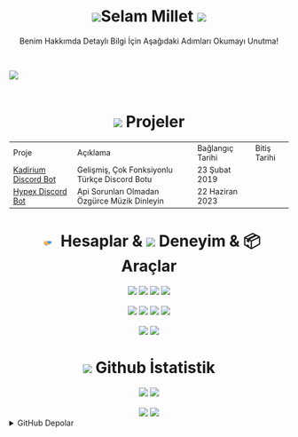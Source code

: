 <!-- 
<div align="center">
<img src= "https://user-images.githubusercontent.com/52673172/148129605-f5beb7f1-d0e7-4962-92da-059ec3eb87e9.png" width="500px">
</div>
 -->
<div align="center">
  <h1><img src="https://raw.githubusercontent.com/iampavangandhi/iampavangandhi/master/gifs/Hi.gif" width="30px">Selam Millet <img src="https://komarev.com/ghpvc/?username=KadirBeyy&label=PROFILE+VIEWS" width="90px"> </h1> 
    <p>Benim Hakkımda Detaylı Bilgi İçin Aşağıdaki Adımları Okumayı Unutma!</p>
  <br>
</div>

<img src="https://user-images.githubusercontent.com/73097560/115834477-dbab4500-a447-11eb-908a-139a6edaec5c.gif"><br><br>

<!-- Yazı Presence Kısmı
<div align="right">
  <img src= "https://readme-typing-svg.herokuapp.com?color=EFFF46&background=FF000000&center=yanl%C4%B1%C5%9F&vCenter=yanl%C4%B1%C5%9F&lines=Kadirium+Developer;Web+Designer;Web+Developer;JavaScript+Developer;NodeJS+Developer" width="600px" height="150">
</div>
-->
<!-- Spotify & Discord Presence Kısmı
 <div align= "center">
    <img width="47%" src= "https://spotify-recently-played-readme.vercel.app/api?user=3ps0gb42l4ebj1s1qaofqq3iq&count=1">
    <img width="50%" src="https://lanyard-profile-readme.vercel.app/api/425656085228027904">
</div>
-->

<h1 align="center"> <img src="https://media2.giphy.com/media/QssGEmpkyEOhBCb7e1/giphy.gif?cid=ecf05e47a0n3gi1bfqntqmob8g9aid1oyj2wr3ds3mg700bl&rid=giphy.gif" width ="25"> Projeler</h1>
<table align="center">
  <tr>
    <td>Proje</td>
    <td>Açıklama</td>
    <td>Bağlangıç Tarihi</td>
    <td>Bitiş Tarihi</td>
  </tr>

  <tr>
      <td>
        <a href="https://discord.com/api/oauth2/authorize?client_id=548838888777580554&permissions=8&redirect_uri=https%3A%2F%2Fdiscord.com%2Finvite%2Fxhx7hVyV2N&response_type=code&scope=bot%20guilds.join%20applications.commands">
          Kadirium Discord Bot
        </a>
      </td>
    <td>Gelişmiş, Çok Fonksiyonlu Türkçe Discord Botu</td>
    <td>23 Şubat 2019</td>
   <td></td>
  </tr>
  
  <tr>
      <td>
        <a href="https://github.com/KadirBeyy">
         Hypex Discord Bot
        </a>
      </td>
    <td>Api Sorunları Olmadan Özgürce Müzik Dinleyin</td>
    <td>22 Haziran 2023</td>
    <td></td>
  </tr>
</table> 

<h1 align="center"> <img src="https://github.com/0xAbdulKhalid/0xAbdulKhalid/raw/main/assets/mdImages/handshake.gif" width ="35"> Hesaplar & <img src="https://media2.giphy.com/media/QssGEmpkyEOhBCb7e1/giphy.gif?cid=ecf05e47a0n3gi1bfqntqmob8g9aid1oyj2wr3ds3mg700bl&rid=giphy.gif" width ="25"> Deneyim & 📦 Araçlar</h1>
<div align="center">
   <a href="https://github.com/KadirBeyy" target"blank_"><img src="https://img.shields.io/badge/discord%20-%23323330.svg?&style=for-the-badge&logo=discord&logoColor=blue"></a>
   <a href="https://github.com/KadirBeyy" target"blank_"><img src="https://img.shields.io/badge/Youtube%20-%23323330.svg?&style=for-the-badge&logo=youtube&logoColor=EC1C24"></a>
   <a href="https://github.com/KadirBeyy" target"blank_"><img src="https://img.shields.io/badge/GitHub%20-%23323330.svg?&style=for-the-badge&logo=github&logoColor=grey"></a>
   <a href="https://github.com/KadirBeyy" target"blank_"><img src="https://img.shields.io/badge/Spotify%20-%23323330.svg?&style=for-the-badge&logo=spotify&logoColor=1ED760"></a>
 <br><br>
  <a href="https://github.com/KadirBeyy" target"blank_">
   <img src="https://img.shields.io/badge/javascript%20-%23323330.svg?&style=for-the-badge&logo=javascript&logoColor=%23F7DF1E"></a>
  <a href="https://github.com/KadirBeyy" target"blank_">
   <img src="https://img.shields.io/badge/html5%20-%23323330.svg?&style=for-the-badge&logo=html5&logoColor=23E34F26"></a>
  <a href="https://github.com/KadirBeyy" target"blank_">
   <img src="https://img.shields.io/badge/css3%20-%23323330.svg?&style=for-the-badge&logo=css3&logoColor=blue"></a>
  <a href="https://github.com/KadirBeyy" target"blank_">
   <img src="https://img.shields.io/badge/-Nodejs-%23323330?style=for-the-badge&logo=Node.js&logoColor=43853d"></a>
 <br><br>
  <a href="https://github.com/KadirBeyy" target"blank_">
   <img src="https://img.shields.io/badge/Visual Studio Code%20-%23323330.svg?&style=for-the-badge&logo=visualstudiocode&logoColor=blue"></a>
  <a href="https://github.com/KadirBeyy" target"blank_">
   <img src="https://img.shields.io/badge/Atom%20-%23323330.svg?&style=for-the-badge&logo=atom&logoColor=01ff55"></a>
</div>
  
<h1 align="center"> <img src="https://media.giphy.com/media/iY8CRBdQXODJSCERIr/giphy.gif" width="35"> Github İstatistik</h1>
  <div align ="center">
    <a href="https://github.com/KadirBeyy">
     <img width="47%" src="https://github-readme-stats.vercel.app/api?username=KadirBeyy&show_icons=true&theme=radical&hide_border=true&locale=tr"></a>
    <a href="https://github.com/KadirBeyy">
     <img width="50%" src="https://github-readme-streak-stats.herokuapp.com?user=KadirBeyy&theme=radical&hide_border=true&locale=tr"></a>
  </div><br>
  
  <div align ="center">
    <a href="https://github.com/KadirBeyy">
      <img src="https://github-readme-stats.vercel.app/api/top-langs/?username=KadirBeyy&theme=tokyonight&hide_border=true&locale=tr"></a> 
    <a href="https://github.com/KadirBeyy">
      <img src="https://github-readme-stats.vercel.app/api/top-langs/?username=KadirBeyy&layout=compact&theme=tokyonight&hide_border=true&locale=tr"></a> 
  </div>

<details>
<summary>GitHub Depolar</summary><br>
  <div align="center">
    <a href="https://github.com/KadirBeyy/KadirBeyy">
      <img src="https://github-readme-stats.vercel.app/api/pin/?username=KadirBeyy&repo=KadirBeyy&theme=tokyonight&hide_border=true&locale=tr"></a>
  </div>
</details>


